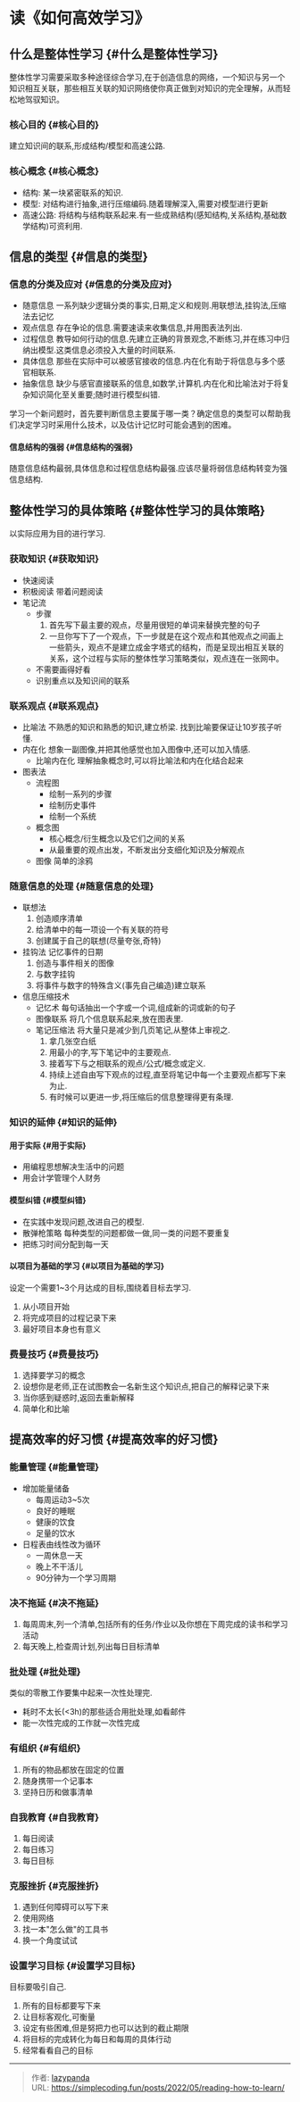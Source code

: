 # 读《如何高效学习》


## 什么是整体性学习 {#什么是整体性学习}

整体性学习需要采取多种途径综合学习,在于创造信息的网络，一个知识与另一个知识相互关联，那些相互关联的知识网络使你真正做到对知识的完全理解，从而轻松地驾驭知识。


### 核心目的 {#核心目的}

建立知识间的联系,形成结构/模型和高速公路.


### 核心概念 {#核心概念}

-   结构: 某一块紧密联系的知识.
-   模型: 对结构进行抽象,进行压缩编码.随着理解深入,需要对模型进行更新
-   高速公路: 将结构与结构联系起来.有一些成熟结构(感知结构,关系结构,基础数学结构)可资利用.


## 信息的类型 {#信息的类型}


### 信息的分类及应对 {#信息的分类及应对}

-   随意信息
    一系列缺少逻辑分类的事实,日期,定义和规则.用联想法,挂钩法,压缩法去记忆
-   观点信息
    存在争论的信息.需要速读来收集信息,并用图表法列出.
-   过程信息
    教导如何行动的信息.先建立正确的背景观念,不断练习,并在练习中归纳出模型.这类信息必须投入大量的时间联系.
-   具体信息
    那些在实际中可以被感官接收的信息.内在化有助于将信息与多个感官相联系.
-   抽象信息
    缺少与感官直接联系的信息,如数学,计算机.内在化和比喻法对于将复杂知识简化至关重要;随时进行模型纠错.

学习一个新问题时，首先要判断信息主要属于哪一类？确定信息的类型可以帮助我们决定学习时采用什么技术，以及估计记忆时可能会遇到的困难。


#### 信息结构的强弱 {#信息结构的强弱}

随意信息结构最弱,具体信息和过程信息结构最强.应该尽量将弱信息结构转变为强信息结构.


## 整体性学习的具体策略 {#整体性学习的具体策略}

以实际应用为目的进行学习.


### 获取知识 {#获取知识}

-   快速阅读
-   积极阅读
    带着问题阅读
-   笔记流
    -   步骤
        1.  首先写下最主要的观点，尽量用很短的单词来替换完整的句子
        2.  一旦你写下了一个观点，下一步就是在这个观点和其他观点之间画上一些箭头，观点不是建立成金字塔式的结构，而是呈现出相互关联的关系，这个过程与实际的整体性学习策略类似，观点连在一张网中。
    -   不需要画得好看
    -   识别重点以及知识间的联系


### 联系观点 {#联系观点}

-   比喻法
    不熟悉的知识和熟悉的知识,建立桥梁.
    找到比喻要保证让10岁孩子听懂.
-   内在化
    想象一副图像,并把其他感觉也加入图像中,还可以加入情感.
    -   比喻内在化
        理解抽象概念时,可以将比喻法和内在化结合起来
-   图表法
    -   流程图
        -   绘制一系列的步骤
        -   绘制历史事件
        -   绘制一个系统
    -   概念图
        -   核心概念/衍生概念以及它们之间的关系
        -   从最重要的观点出发，不断发出分支细化知识及分解观点
    -   图像
        简单的涂鸦


### 随意信息的处理 {#随意信息的处理}

-   联想法
    1.  创造顺序清单
    2.  给清单中的每一项设一个有关联的符号
    3.  创建属于自己的联想(尽量夸张,奇特)
-   挂钩法
    记忆事件的日期
    1.  创造与事件相关的图像
    2.  与数字挂钩
    3.  将事件与数字的特殊含义(事先自己编造)建立联系
-   信息压缩技术
    -   记忆术
        每句话抽出一个字或一个词,组成新的词或新的句子
    -   图像联系
        将几个信息联系起来,放在图表里.
    -   笔记压缩法
        将大量只是减少到几页笔记,从整体上审视之.
        1.  拿几张空白纸
        2.  用最小的字,写下笔记中的主要观点.
        3.  接着写下与之相联系的观点/公式/概念或定义.
        4.  持续上述自由写下观点的过程,直至将笔记中每一个主要观点都写下来为止.
        5.  有时候可以更进一步,将压缩后的信息整理得更有条理.


### 知识的延伸 {#知识的延伸}


#### 用于实际 {#用于实际}

-   用编程思想解决生活中的问题
-   用会计学管理个人财务


#### 模型纠错 {#模型纠错}

-   在实践中发现问题,改进自己的模型.
-   散弹枪策略
    每种类型的问题都做一做,同一类的问题不要重复
-   把练习时间分配到每一天


#### 以项目为基础的学习 {#以项目为基础的学习}

设定一个需要1~3个月达成的目标,围绕着目标去学习.

1.  从小项目开始
2.  将完成项目的过程记录下来
3.  最好项目本身也有意义


### 费曼技巧 {#费曼技巧}

1.  选择要学习的概念
2.  设想你是老师,正在试图教会一名新生这个知识点,把自己的解释记录下来
3.  当你感到疑惑时,返回去重新解释
4.  简单化和比喻


## 提高效率的好习惯 {#提高效率的好习惯}


### 能量管理 {#能量管理}

-   增加能量储备
    -   每周运动3~5次
    -   良好的睡眠
    -   健康的饮食
    -   足量的饮水
-   日程表由线性改为循环
    -   一周休息一天
    -   晚上不干活儿
    -   90分钟为一个学习周期


### 决不拖延 {#决不拖延}

1.  每周周末,列一个清单,包括所有的任务/作业以及你想在下周完成的读书和学习活动
2.  每天晚上,检查周计划,列出每日目标清单


### 批处理 {#批处理}

类似的零散工作要集中起来一次性处理完.

-   耗时不太长(&lt;3h)的那些适合用批处理,如看邮件
-   能一次性完成的工作就一次性完成


### 有组织 {#有组织}

1.  所有的物品都放在固定的位置
2.  随身携带一个记事本
3.  坚持日历和做事清单


### 自我教育 {#自我教育}

1.  每日阅读
2.  每日练习
3.  每日目标


### 克服挫折 {#克服挫折}

1.  遇到任何障碍可以写下来
2.  使用网络
3.  找一本"怎么做"的工具书
4.  换一个角度试试


### 设置学习目标 {#设置学习目标}

目标要吸引自己.

1.  所有的目标都要写下来
2.  让目标客观化,可衡量
3.  设定有些困难,但是努把力也可以达到的截止期限
4.  将目标的完成转化为每日和每周的具体行动
5.  经常看看自己的目标


---

> 作者: [lazypanda](https://github.com/wanghuibin0)  
> URL: https://simplecoding.fun/posts/2022/05/reading-how-to-learn/  

